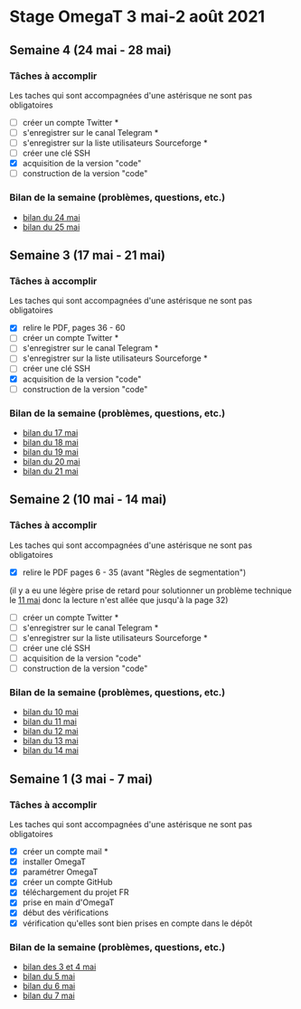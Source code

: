 # Stage OmegaT 3 mai-2 août 2021
## Semaine 4 (24 mai - 28 mai)
### Tâches à accomplir
Les taches qui sont accompagnées d'une astérisque ne sont pas obligatoires
- [ ] créer un compte Twitter *
- [ ] s'enregistrer sur le canal Telegram *
- [ ] s'enregistrer sur la liste utilisateurs Sourceforge *
- [ ] créer une clé SSH
- [x] acquisition de la version "code"
- [ ] construction de la version "code"
### Bilan de la semaine (problèmes, questions, etc.)
- [bilan du 24 mai](https://github.com/brandelune/omegat-internship/issues/17)
- [bilan du 25 mai](https://github.com/brandelune/omegat-internship/issues/18)
## Semaine 3 (17 mai - 21 mai)
### Tâches à accomplir
Les taches qui sont accompagnées d'une astérisque ne sont pas obligatoires
- [x] relire le PDF, pages 36 - 60
- [ ] créer un compte Twitter *
- [ ] s'enregistrer sur le canal Telegram *
- [ ] s'enregistrer sur la liste utilisateurs Sourceforge *
- [ ] créer une clé SSH
- [x] acquisition de la version "code"
- [ ] construction de la version "code"
### Bilan de la semaine (problèmes, questions, etc.)
- [bilan du 17 mai](https://github.com/brandelune/omegat-internship/issues/12)
- [bilan du 18 mai](https://github.com/brandelune/omegat-internship/issues/13)
- [bilan du 19 mai](https://github.com/brandelune/omegat-internship/issues/14)
- [bilan du 20 mai](https://github.com/brandelune/omegat-internship/issues/15)
- [bilan du 21 mai](https://github.com/brandelune/omegat-internship/issues/16)
## Semaine 2 (10 mai - 14 mai)
### Tâches à accomplir
Les taches qui sont accompagnées d'une astérisque ne sont pas obligatoires
- [x] relire le PDF pages 6 - 35 (avant "Règles de segmentation")

(il y a eu une légère prise de retard pour solutionner un problème technique le [11 mai](https://github.com/brandelune/omegat-internship/issues/8#issuecomment-838652439) donc la lecture n'est allée que jusqu'à la page 32)
- [ ] créer un compte Twitter *
- [ ] s'enregistrer sur le canal Telegram *
- [ ] s'enregistrer sur la liste utilisateurs Sourceforge *
- [ ] créer une clé SSH
- [ ] acquisition de la version "code"
- [ ] construction de la version "code"
### Bilan de la semaine (problèmes, questions, etc.)
- [bilan du 10 mai](https://github.com/brandelune/omegat-internship/issues/7)
- [bilan du 11 mai](https://github.com/brandelune/omegat-internship/issues/8)
- [bilan du 12 mai](https://github.com/brandelune/omegat-internship/issues/9)
- [bilan du 13 mai](https://github.com/brandelune/omegat-internship/issues/10)
- [bilan du 14 mai](https://github.com/brandelune/omegat-internship/issues/11)
## Semaine 1 (3 mai - 7 mai)
### Tâches à accomplir
Les taches qui sont accompagnées d'une astérisque ne sont pas obligatoires
- [x] créer un compte mail *
- [x] installer OmegaT
- [x] paramétrer OmegaT
- [x] créer un compte GitHub
- [x] téléchargement du projet FR
- [x] prise en main d'OmegaT
- [x] début des vérifications
- [x] vérification qu'elles sont bien prises en compte dans le dépôt
### Bilan de la semaine (problèmes, questions, etc.)
- [bilan des 3 et 4 mai](https://github.com/brandelune/omegat-internship/issues/1)
- [bilan du 5 mai](https://github.com/brandelune/omegat-internship/issues/2)
- [bilan du 6 mai](https://github.com/brandelune/omegat-internship/issues/3)
- [bilan du 7 mai](https://github.com/brandelune/omegat-internship/issues/4)
